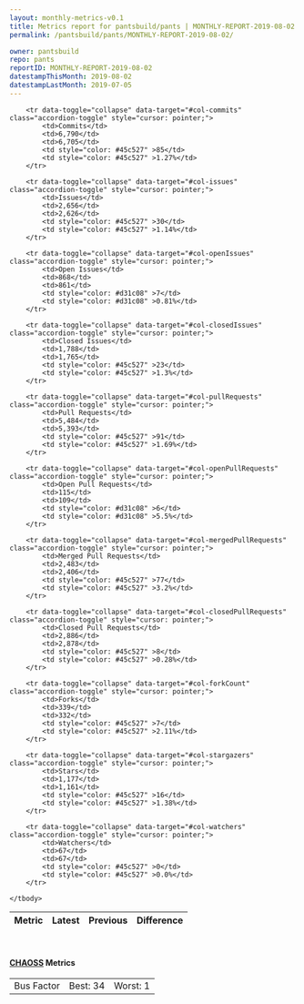 ```yaml
---
layout: monthly-metrics-v0.1
title: Metrics report for pantsbuild/pants | MONTHLY-REPORT-2019-08-02 | 2019-08-02
permalink: /pantsbuild/pants/MONTHLY-REPORT-2019-08-02/

owner: pantsbuild
repo: pants
reportID: MONTHLY-REPORT-2019-08-02
datestampThisMonth: 2019-08-02
datestampLastMonth: 2019-07-05
---
```



<table class="table table-condensed" style="border-collapse:collapse;">
    <thead>
    <tr>
        <th>Metric</th>
        <th>Latest</th>
        <th>Previous</th>
        <th colspan="2" style="text-align: center;">Difference</th>
    </tr>
    </thead>
    <tbody>

        <tr data-toggle="collapse" data-target="#col-commits" class="accordion-toggle" style="cursor: pointer;">
            <td>Commits</td>
            <td>6,790</td>
            <td>6,705</td>
            <td style="color: #45c527" >85</td>
            <td style="color: #45c527" >1.27%</td>
        </tr>
        
        <tr data-toggle="collapse" data-target="#col-issues" class="accordion-toggle" style="cursor: pointer;">
            <td>Issues</td>
            <td>2,656</td>
            <td>2,626</td>
            <td style="color: #45c527" >30</td>
            <td style="color: #45c527" >1.14%</td>
        </tr>
        
        <tr data-toggle="collapse" data-target="#col-openIssues" class="accordion-toggle" style="cursor: pointer;">
            <td>Open Issues</td>
            <td>868</td>
            <td>861</td>
            <td style="color: #d31c08" >7</td>
            <td style="color: #d31c08" >0.81%</td>
        </tr>
        
        <tr data-toggle="collapse" data-target="#col-closedIssues" class="accordion-toggle" style="cursor: pointer;">
            <td>Closed Issues</td>
            <td>1,788</td>
            <td>1,765</td>
            <td style="color: #45c527" >23</td>
            <td style="color: #45c527" >1.3%</td>
        </tr>
        
        <tr data-toggle="collapse" data-target="#col-pullRequests" class="accordion-toggle" style="cursor: pointer;">
            <td>Pull Requests</td>
            <td>5,484</td>
            <td>5,393</td>
            <td style="color: #45c527" >91</td>
            <td style="color: #45c527" >1.69%</td>
        </tr>
        
        <tr data-toggle="collapse" data-target="#col-openPullRequests" class="accordion-toggle" style="cursor: pointer;">
            <td>Open Pull Requests</td>
            <td>115</td>
            <td>109</td>
            <td style="color: #d31c08" >6</td>
            <td style="color: #d31c08" >5.5%</td>
        </tr>
        
        <tr data-toggle="collapse" data-target="#col-mergedPullRequests" class="accordion-toggle" style="cursor: pointer;">
            <td>Merged Pull Requests</td>
            <td>2,483</td>
            <td>2,406</td>
            <td style="color: #45c527" >77</td>
            <td style="color: #45c527" >3.2%</td>
        </tr>
        
        <tr data-toggle="collapse" data-target="#col-closedPullRequests" class="accordion-toggle" style="cursor: pointer;">
            <td>Closed Pull Requests</td>
            <td>2,886</td>
            <td>2,878</td>
            <td style="color: #45c527" >8</td>
            <td style="color: #45c527" >0.28%</td>
        </tr>
        
        <tr data-toggle="collapse" data-target="#col-forkCount" class="accordion-toggle" style="cursor: pointer;">
            <td>Forks</td>
            <td>339</td>
            <td>332</td>
            <td style="color: #45c527" >7</td>
            <td style="color: #45c527" >2.11%</td>
        </tr>
        
        <tr data-toggle="collapse" data-target="#col-stargazers" class="accordion-toggle" style="cursor: pointer;">
            <td>Stars</td>
            <td>1,177</td>
            <td>1,161</td>
            <td style="color: #45c527" >16</td>
            <td style="color: #45c527" >1.38%</td>
        </tr>
        
        <tr data-toggle="collapse" data-target="#col-watchers" class="accordion-toggle" style="cursor: pointer;">
            <td>Watchers</td>
            <td>67</td>
            <td>67</td>
            <td style="color: #45c527" >0</td>
            <td style="color: #45c527" >0.0%</td>
        </tr>
        
    </tbody>
</table>
<br>
<h4><a target="_blank" href="https://chaoss.community/">CHAOSS</a> Metrics</h4>

<table class="table table-condensed" style="border-collapse:collapse;">
    <tbody>
        <td>Bus Factor</td>
        <td>Best: 34</td>
        <td>Worst: 1</td>
    </tbody>
</table>

